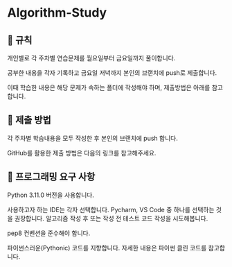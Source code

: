 # Algorithm-Study

## 🧾 규칙


개인별로 각 주차별 연습문제를 월요일부터 금요일까지 풀이합니다.


공부한 내용을 각자 기록하고 금요일 저녁까지 본인의 브랜치에 push로 제출합니다.


이때 학습한 내용은 해당 문제가 속하는 폴더에 작성해야 하며, 제출방법은 아래를 참고합니다.


## 📨 제출 방법


각 주차별 학습내용을 모두 작성한 후 본인의 브랜치에 push 합니다.


GitHub를 활용한 제출 방법은 다음의 링크를 참고해주세요.







## 🎯 프로그래밍 요구 사항


Python 3.11.0 버전을 사용합니다.


사용하고자 하는 IDE는 각자 선택합니다.  Pycharm, VS Code 중 하나를 선택하는 것을 권장합니다.
알고리즘 작성 후 또는 작성 전 테스트 코드 작성을 시도해봅니다.


pep8 컨벤션을 준수해야 합니다.


파이썬스러운(Pythonic) 코드를 지향합니다. 자세한 내용은 파이썬 클린 코드를 참고합니다.
